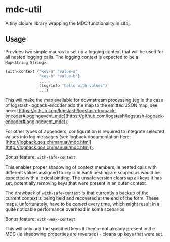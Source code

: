 # mdc-util

A tiny clojure library wrapping the MDC functionality in slf4j.

## Usage

Provides two simple macros to set up a logging context that will be used
for all nested logging calls. The logging context is expected to be
a `Map<String,String>`.

```clojure
(with-context {"key-a" "value-a"
               "key-b" "value-b"}
			   ...
			   (log/info "hello with values")
			   ...)
```

This will make the map available for downstream processing (eg in the case
of logstash-logback-encoder add the map to the emitted JSON map, see
here: [https://github.com/logstash/logstash-logback-encoder#loggingevent_mdc](https://github.com/logstash/logstash-logback-encoder#loggingevent_mdc)).

For other types of appenders, configuration is required to integrate
selected values into log messages (see logback documentation here:
[http://logback.qos.ch/manual/mdc.html](http://logback.qos.ch/manual/mdc.html)).

Bonus feature: `with-safe-context`

This enables proper shadowing of context members, ie nested calls with
different values assigned to `key-a` in each nesting are scoped as would
be expected with a lexical binding. The unsafe version clears up all keys
it has set, potentially removing keys that were present in an outer context.

The drawback of `with-safe-context` is that currently a backup of the current
context is being held and recovered at the end of the form. These maps,
unfortunately, have to be *copied* every time, which might result in a quite
noticable performance overhead in some scenarios.

Bonus feature: `with-weak-context`

This will only add the specified keys if they're not already present in the MDC (ie shadowing properties
are reversed) - cleans up keys that were set.